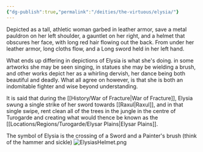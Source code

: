```yaml
---
{"dg-publish":true,"permalink":"/deities/the-virtuous/elysia/"}
---
```



Depicted as a tall, athletic woman garbed in leather armor, save a metal pauldron on her left shoulder, a gauntlet on her right, and a helmet that obscures her face, with long red hair flowing out the back. From under her leather armor, long cloths flow, and a Long sword held in her left hand.

What ends up differing in depictions of Elysia is what she's doing. in some artworks she may be seen singing, in statues she may be wielding a brush, and other works depict her as a whirling dervish, her dance being both beautiful and deadly. What all agree on however, is that she is both an indomitable fighter and wise beyond understanding.

It is said that during the [[History/War of Fracture\|War of Fracture]], Elysia swung a single strike of her sword towards [[Raxul\|Raxul]], and in that single swipe, rent clean all of the trees in the jungle in the centre of Turogarde and creating what would thence be known as the [[Locations/Regions/Turogarde/Elysar Plains\|Elysar Plains]]. 

The symbol of Elysia is the crossing of a Sword and a Painter's brush (think of the hammer and sickle)
![ElysiasHelmet.png](/img/user/Images/Deities/ElysiasHelmet.png)

